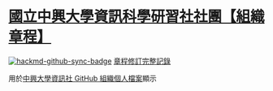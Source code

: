 # [國立中興大學資訊科學研習社社團【組織章程】](./profile)

[![hackmd-github-sync-badge](https://hackmd.io/@NCHUIT/terms/badge)](https://hackmd.io/@NCHUIT/terms) [章程修訂完整記錄](https://ppt.cc/fA9uAx)

用於[中興大學資訊社 GitHub 組織個人檔案](https://github.com/NCHUIT)顯示

